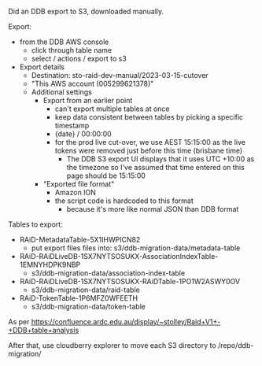 Did an DDB export to S3, downloaded manually.

Export:
* from the DDB AWS console
  * click through table name
  * select / actions / export to s3
* Export details
  * Destination: sto-raid-dev-manual/2023-03-15-cutover
  * "This AWS account (005299621378)"
  * Additional settings
    * Export from an earlier point
      * can't export multiple tables at once
      * keep data consistent between tables by picking a specific timestamp
      * {date} / 00:00:00
      * for the prod live cut-over, we use AEST 15:15:00 as the live 
        tokens were removed just before this time (brisbane time)
        * The DDB S3 export UI displays that it uses UTC +10:00 as the timezone
        so I've assumed that time entered on this page should be 15:15:00
    * "Exported file format"
      * Amazon ION 
      * the script code is hardcoded to this format
        * because it's more like normal JSON than DDB format 

Tables to export:
* RAiD-MetadataTable-5X1IHWPICN82
  * put export files files into: s3/ddb-migration-data/metadata-table 
* RAiD-RAiDLiveDB-1SX7NYTSOSUKX-AssociationIndexTable-1EMNYHDPK9NBP
  * s3/ddb-migration-data/association-index-table
* RAiD-RAiDLiveDB-1SX7NYTSOSUKX-RAiDTable-1PO1W2ASWY0OV
  * s3/ddb-migration-data/raid-table
* RAiD-TokenTable-1P6MFZ0WFEETH
  * s3/ddb-migration-data/token-table

As per https://confluence.ardc.edu.au/display/~stolley/Raid+V1+-+DDB+table+analysis

After that, use cloudberry explorer to move each S3 directory to 
/repo/ddb-migration/<table name>